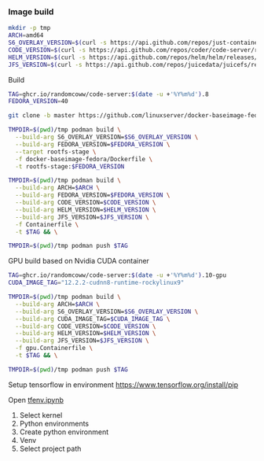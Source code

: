 ### Image build

```bash
mkdir -p tmp
ARCH=amd64
S6_OVERLAY_VERSION=$(curl -s https://api.github.com/repos/just-containers/s6-overlay/releases/latest |grep tag_name | cut -d '"' -f 4 | tr -d 'v')
CODE_VERSION=$(curl -s https://api.github.com/repos/coder/code-server/releases/latest |grep tag_name | cut -d '"' -f 4 | tr -d 'v')
HELM_VERSION=$(curl -s https://api.github.com/repos/helm/helm/releases/latest |grep tag_name | cut -d '"' -f 4 | tr -d 'v')
JFS_VERSION=$(curl -s https://api.github.com/repos/juicedata/juicefs/releases/latest |grep tag_name | cut -d '"' -f 4 | tr -d 'v')
```

Build

```bash
TAG=ghcr.io/randomcoww/code-server:$(date -u +'%Y%m%d').8
FEDORA_VERSION=40

git clone -b master https://github.com/linuxserver/docker-baseimage-fedora.git

TMPDIR=$(pwd)/tmp podman build \
  --build-arg S6_OVERLAY_VERSION=$S6_OVERLAY_VERSION \
  --build-arg FEDORA_VERSION=$FEDORA_VERSION \
  --target rootfs-stage \
  -f docker-baseimage-fedora/Dockerfile \
  -t rootfs-stage:$FEDORA_VERSION

TMPDIR=$(pwd)/tmp podman build \
  --build-arg ARCH=$ARCH \
  --build-arg FEDORA_VERSION=$FEDORA_VERSION \
  --build-arg CODE_VERSION=$CODE_VERSION \
  --build-arg HELM_VERSION=$HELM_VERSION \
  --build-arg JFS_VERSION=$JFS_VERSION \
  -f Containerfile \
  -t $TAG && \

TMPDIR=$(pwd)/tmp podman push $TAG
```

GPU build based on Nvidia CUDA container

```bash
TAG=ghcr.io/randomcoww/code-server:$(date -u +'%Y%m%d').10-gpu
CUDA_IMAGE_TAG="12.2.2-cudnn8-runtime-rockylinux9"

TMPDIR=$(pwd)/tmp podman build \
  --build-arg ARCH=$ARCH \
  --build-arg S6_OVERLAY_VERSION=$S6_OVERLAY_VERSION \
  --build-arg CUDA_IMAGE_TAG=$CUDA_IMAGE_TAG \
  --build-arg CODE_VERSION=$CODE_VERSION \
  --build-arg HELM_VERSION=$HELM_VERSION \
  --build-arg JFS_VERSION=$JFS_VERSION \
  -f gpu.Containerfile \
  -t $TAG && \

TMPDIR=$(pwd)/tmp podman push $TAG
```

Setup tensorflow in environment https://www.tensorflow.org/install/pip

Open [tfenv.ipynb](tfenv.ipynb)

1. Select kernel
2. Python environments
3. Create python environment
4. Venv
5. Select project path
